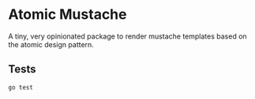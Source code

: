 # Atomic Mustache

A tiny, very opinionated package to render mustache templates based on the atomic design pattern.

## Tests

`go test`
